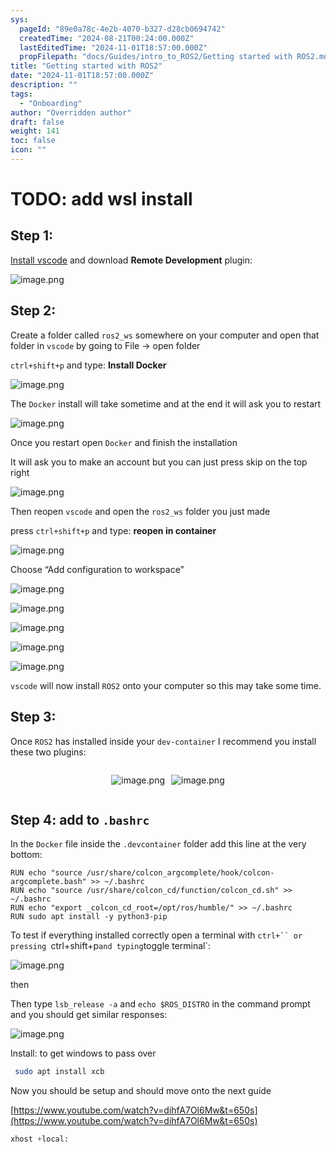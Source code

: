 ```yaml
---
sys:
  pageId: "89e0a78c-4e2b-4070-b327-d28cb0694742"
  createdTime: "2024-08-21T00:24:00.000Z"
  lastEditedTime: "2024-11-01T18:57:00.000Z"
  propFilepath: "docs/Guides/intro_to_ROS2/Getting started with ROS2.md"
title: "Getting started with ROS2"
date: "2024-11-01T18:57:00.000Z"
description: ""
tags:
  - "Onboarding"
author: "Overridden author"
draft: false
weight: 141
toc: false
icon: ""
---
```


# TODO: add wsl install

## Step 1:

[Install vscode](https://code.visualstudio.com/download) and download **Remote Development** plugin:

![image.png](https://prod-files-secure.s3.us-west-2.amazonaws.com/d518164a-d88e-44d1-a4ee-3adb3bd8bce0/efb52993-1881-4a40-b95e-6f020334f022/image.png?X-Amz-Algorithm=AWS4-HMAC-SHA256&X-Amz-Content-Sha256=UNSIGNED-PAYLOAD&X-Amz-Credential=ASIAZI2LB466VAP3SYRO%2F20250324%2Fus-west-2%2Fs3%2Faws4_request&X-Amz-Date=20250324T081211Z&X-Amz-Expires=3600&X-Amz-Security-Token=IQoJb3JpZ2luX2VjEJD%2F%2F%2F%2F%2F%2F%2F%2F%2F%2FwEaCXVzLXdlc3QtMiJGMEQCIDbzSCq3VodTJCkXTHSKCNb3T4zDLWep%2FsMy4zR7aWFjAiAc86uodJvQSE0WGvsNXFEDk4MY9h9GVBVKKh9R%2FCJyLyqIBAjp%2F%2F%2F%2F%2F%2F%2F%2F%2F%2F8BEAAaDDYzNzQyMzE4MzgwNSIMelR%2BeuYORRZuPZ3WKtwDSG6xo7%2Bkw4MO5rcoaVzQIr2jjOYv0DhbEjBiVOQyyrwXUC8mnc58DCvTpLDISSlKOwWfqpuiUF3%2Ft4KRLP8BUjh4A9uCCkIRQ3QNESp4LbYS9T2xIU8vLivxHqzRw%2Fok4AEn11ANWP2HQm5N%2F%2B%2FZxiwz5jXnTdu65hDTd1v5L2orjBaPx5eSNn%2Fq8bPNayPEuhjTATXHmI664tuYayVZLNpVb5eu4HPyh6ujpzSVgLAUr%2BQVpVXToM388yrj6KYLL2qg5WPLACkhM1GR2j%2B7HqKCmTOdlazvHkA5Hh5uQ%2FuAjdHSJw9TrzLJrGNsdBSqw%2BM7J3r47bFeDvdfj3YPabnzFQRWC07z%2Fo0lMJph9eO8jvGj%2BXccBwd%2BZh%2BXEYtsrNNHevsDXnNejYPMX4YIlrJj1gcznF%2BYKerJyZoz7r3FI0OSaclMQ9xKKnMlb9CU80eeQk6z6G0ew7btB21jEyub9Can4sQr5b%2Bd89de6ZIvWshZSbQOhu04MrhuXI%2BI4OFYovfnrB3sJrifbl8I00GyRwvQxuKkh4OgcBgs0PS38m%2F%2FG1GvYgZvxkeeuXu4%2BIDEn7tCgGkgd3qjwUVr0pDXSzpwExrcIgRm7U%2FiEUe4cYu97X1al9XlHE0w956EvwY6pgFGiRoyGqeHbRCNVqv8wQZyGT3VA5yAqcY0bu%2BdT8yxYnqUkik6jJM1uU2d%2F4FGJFXJrJdOeXfhLLkJeQGPcsltW5gH6OlZcD3YKXQ77LRlgmZuaAWka5SxhGyVHrj5SIfHLAfUEmh3vB08SNr2G1quHgDk2JsuUsF4ZGclmZPMNG8VQp0nk6svaeW4WXCDspvYwwNJlAtWZL2aplVB3o0RWHIgolKJ&X-Amz-Signature=f6bed65dd44ed0574bb2aebacd79c1cbd5978fc2c0d9075b872ffbded9e4b7cc&X-Amz-SignedHeaders=host&x-id=GetObject)

## Step 2:

Create a folder called `ros2_ws` somewhere on your computer and open that folder in `vscode` by going to File → open folder 

`ctrl+shift+p` and type: **Install Docker**

![image.png](https://prod-files-secure.s3.us-west-2.amazonaws.com/d518164a-d88e-44d1-a4ee-3adb3bd8bce0/2269dc0e-1cd5-47ff-bceb-c04ad9b2eab0/image.png?X-Amz-Algorithm=AWS4-HMAC-SHA256&X-Amz-Content-Sha256=UNSIGNED-PAYLOAD&X-Amz-Credential=ASIAZI2LB466VAP3SYRO%2F20250324%2Fus-west-2%2Fs3%2Faws4_request&X-Amz-Date=20250324T081211Z&X-Amz-Expires=3600&X-Amz-Security-Token=IQoJb3JpZ2luX2VjEJD%2F%2F%2F%2F%2F%2F%2F%2F%2F%2FwEaCXVzLXdlc3QtMiJGMEQCIDbzSCq3VodTJCkXTHSKCNb3T4zDLWep%2FsMy4zR7aWFjAiAc86uodJvQSE0WGvsNXFEDk4MY9h9GVBVKKh9R%2FCJyLyqIBAjp%2F%2F%2F%2F%2F%2F%2F%2F%2F%2F8BEAAaDDYzNzQyMzE4MzgwNSIMelR%2BeuYORRZuPZ3WKtwDSG6xo7%2Bkw4MO5rcoaVzQIr2jjOYv0DhbEjBiVOQyyrwXUC8mnc58DCvTpLDISSlKOwWfqpuiUF3%2Ft4KRLP8BUjh4A9uCCkIRQ3QNESp4LbYS9T2xIU8vLivxHqzRw%2Fok4AEn11ANWP2HQm5N%2F%2B%2FZxiwz5jXnTdu65hDTd1v5L2orjBaPx5eSNn%2Fq8bPNayPEuhjTATXHmI664tuYayVZLNpVb5eu4HPyh6ujpzSVgLAUr%2BQVpVXToM388yrj6KYLL2qg5WPLACkhM1GR2j%2B7HqKCmTOdlazvHkA5Hh5uQ%2FuAjdHSJw9TrzLJrGNsdBSqw%2BM7J3r47bFeDvdfj3YPabnzFQRWC07z%2Fo0lMJph9eO8jvGj%2BXccBwd%2BZh%2BXEYtsrNNHevsDXnNejYPMX4YIlrJj1gcznF%2BYKerJyZoz7r3FI0OSaclMQ9xKKnMlb9CU80eeQk6z6G0ew7btB21jEyub9Can4sQr5b%2Bd89de6ZIvWshZSbQOhu04MrhuXI%2BI4OFYovfnrB3sJrifbl8I00GyRwvQxuKkh4OgcBgs0PS38m%2F%2FG1GvYgZvxkeeuXu4%2BIDEn7tCgGkgd3qjwUVr0pDXSzpwExrcIgRm7U%2FiEUe4cYu97X1al9XlHE0w956EvwY6pgFGiRoyGqeHbRCNVqv8wQZyGT3VA5yAqcY0bu%2BdT8yxYnqUkik6jJM1uU2d%2F4FGJFXJrJdOeXfhLLkJeQGPcsltW5gH6OlZcD3YKXQ77LRlgmZuaAWka5SxhGyVHrj5SIfHLAfUEmh3vB08SNr2G1quHgDk2JsuUsF4ZGclmZPMNG8VQp0nk6svaeW4WXCDspvYwwNJlAtWZL2aplVB3o0RWHIgolKJ&X-Amz-Signature=3867589b75702e1ad48249afe78e10aeb3af658e50f280a8141bdc08cfde1e74&X-Amz-SignedHeaders=host&x-id=GetObject)

The `Docker` install will take sometime and at the end it will ask you to restart

![image.png](https://prod-files-secure.s3.us-west-2.amazonaws.com/d518164a-d88e-44d1-a4ee-3adb3bd8bce0/ed233f78-be33-4b1f-b89c-9c346c0e961e/image.png?X-Amz-Algorithm=AWS4-HMAC-SHA256&X-Amz-Content-Sha256=UNSIGNED-PAYLOAD&X-Amz-Credential=ASIAZI2LB466VAP3SYRO%2F20250324%2Fus-west-2%2Fs3%2Faws4_request&X-Amz-Date=20250324T081211Z&X-Amz-Expires=3600&X-Amz-Security-Token=IQoJb3JpZ2luX2VjEJD%2F%2F%2F%2F%2F%2F%2F%2F%2F%2FwEaCXVzLXdlc3QtMiJGMEQCIDbzSCq3VodTJCkXTHSKCNb3T4zDLWep%2FsMy4zR7aWFjAiAc86uodJvQSE0WGvsNXFEDk4MY9h9GVBVKKh9R%2FCJyLyqIBAjp%2F%2F%2F%2F%2F%2F%2F%2F%2F%2F8BEAAaDDYzNzQyMzE4MzgwNSIMelR%2BeuYORRZuPZ3WKtwDSG6xo7%2Bkw4MO5rcoaVzQIr2jjOYv0DhbEjBiVOQyyrwXUC8mnc58DCvTpLDISSlKOwWfqpuiUF3%2Ft4KRLP8BUjh4A9uCCkIRQ3QNESp4LbYS9T2xIU8vLivxHqzRw%2Fok4AEn11ANWP2HQm5N%2F%2B%2FZxiwz5jXnTdu65hDTd1v5L2orjBaPx5eSNn%2Fq8bPNayPEuhjTATXHmI664tuYayVZLNpVb5eu4HPyh6ujpzSVgLAUr%2BQVpVXToM388yrj6KYLL2qg5WPLACkhM1GR2j%2B7HqKCmTOdlazvHkA5Hh5uQ%2FuAjdHSJw9TrzLJrGNsdBSqw%2BM7J3r47bFeDvdfj3YPabnzFQRWC07z%2Fo0lMJph9eO8jvGj%2BXccBwd%2BZh%2BXEYtsrNNHevsDXnNejYPMX4YIlrJj1gcznF%2BYKerJyZoz7r3FI0OSaclMQ9xKKnMlb9CU80eeQk6z6G0ew7btB21jEyub9Can4sQr5b%2Bd89de6ZIvWshZSbQOhu04MrhuXI%2BI4OFYovfnrB3sJrifbl8I00GyRwvQxuKkh4OgcBgs0PS38m%2F%2FG1GvYgZvxkeeuXu4%2BIDEn7tCgGkgd3qjwUVr0pDXSzpwExrcIgRm7U%2FiEUe4cYu97X1al9XlHE0w956EvwY6pgFGiRoyGqeHbRCNVqv8wQZyGT3VA5yAqcY0bu%2BdT8yxYnqUkik6jJM1uU2d%2F4FGJFXJrJdOeXfhLLkJeQGPcsltW5gH6OlZcD3YKXQ77LRlgmZuaAWka5SxhGyVHrj5SIfHLAfUEmh3vB08SNr2G1quHgDk2JsuUsF4ZGclmZPMNG8VQp0nk6svaeW4WXCDspvYwwNJlAtWZL2aplVB3o0RWHIgolKJ&X-Amz-Signature=8d3e5a2f21cfcc07e81181bdee6a5e000a40f2948479301019b3c61cebe3a801&X-Amz-SignedHeaders=host&x-id=GetObject)

Once you restart open `Docker` and finish the installation

It will ask you to make an account but you can just press skip on the top right

![image.png](https://prod-files-secure.s3.us-west-2.amazonaws.com/d518164a-d88e-44d1-a4ee-3adb3bd8bce0/21010ad9-1659-4fd9-9f59-9932a09b2a3d/image.png?X-Amz-Algorithm=AWS4-HMAC-SHA256&X-Amz-Content-Sha256=UNSIGNED-PAYLOAD&X-Amz-Credential=ASIAZI2LB466VAP3SYRO%2F20250324%2Fus-west-2%2Fs3%2Faws4_request&X-Amz-Date=20250324T081211Z&X-Amz-Expires=3600&X-Amz-Security-Token=IQoJb3JpZ2luX2VjEJD%2F%2F%2F%2F%2F%2F%2F%2F%2F%2FwEaCXVzLXdlc3QtMiJGMEQCIDbzSCq3VodTJCkXTHSKCNb3T4zDLWep%2FsMy4zR7aWFjAiAc86uodJvQSE0WGvsNXFEDk4MY9h9GVBVKKh9R%2FCJyLyqIBAjp%2F%2F%2F%2F%2F%2F%2F%2F%2F%2F8BEAAaDDYzNzQyMzE4MzgwNSIMelR%2BeuYORRZuPZ3WKtwDSG6xo7%2Bkw4MO5rcoaVzQIr2jjOYv0DhbEjBiVOQyyrwXUC8mnc58DCvTpLDISSlKOwWfqpuiUF3%2Ft4KRLP8BUjh4A9uCCkIRQ3QNESp4LbYS9T2xIU8vLivxHqzRw%2Fok4AEn11ANWP2HQm5N%2F%2B%2FZxiwz5jXnTdu65hDTd1v5L2orjBaPx5eSNn%2Fq8bPNayPEuhjTATXHmI664tuYayVZLNpVb5eu4HPyh6ujpzSVgLAUr%2BQVpVXToM388yrj6KYLL2qg5WPLACkhM1GR2j%2B7HqKCmTOdlazvHkA5Hh5uQ%2FuAjdHSJw9TrzLJrGNsdBSqw%2BM7J3r47bFeDvdfj3YPabnzFQRWC07z%2Fo0lMJph9eO8jvGj%2BXccBwd%2BZh%2BXEYtsrNNHevsDXnNejYPMX4YIlrJj1gcznF%2BYKerJyZoz7r3FI0OSaclMQ9xKKnMlb9CU80eeQk6z6G0ew7btB21jEyub9Can4sQr5b%2Bd89de6ZIvWshZSbQOhu04MrhuXI%2BI4OFYovfnrB3sJrifbl8I00GyRwvQxuKkh4OgcBgs0PS38m%2F%2FG1GvYgZvxkeeuXu4%2BIDEn7tCgGkgd3qjwUVr0pDXSzpwExrcIgRm7U%2FiEUe4cYu97X1al9XlHE0w956EvwY6pgFGiRoyGqeHbRCNVqv8wQZyGT3VA5yAqcY0bu%2BdT8yxYnqUkik6jJM1uU2d%2F4FGJFXJrJdOeXfhLLkJeQGPcsltW5gH6OlZcD3YKXQ77LRlgmZuaAWka5SxhGyVHrj5SIfHLAfUEmh3vB08SNr2G1quHgDk2JsuUsF4ZGclmZPMNG8VQp0nk6svaeW4WXCDspvYwwNJlAtWZL2aplVB3o0RWHIgolKJ&X-Amz-Signature=923cf90f9332b5ef065d46bb14f24df28d865dc9fd833462aed217b237a2695c&X-Amz-SignedHeaders=host&x-id=GetObject)

Then reopen `vscode` and open the `ros2_ws` folder you just made

press `ctrl+shift+p` and type: **reopen in container**

![image.png](https://prod-files-secure.s3.us-west-2.amazonaws.com/d518164a-d88e-44d1-a4ee-3adb3bd8bce0/4e93b8c2-41ad-488c-8095-c74205196118/image.png?X-Amz-Algorithm=AWS4-HMAC-SHA256&X-Amz-Content-Sha256=UNSIGNED-PAYLOAD&X-Amz-Credential=ASIAZI2LB466VAP3SYRO%2F20250324%2Fus-west-2%2Fs3%2Faws4_request&X-Amz-Date=20250324T081211Z&X-Amz-Expires=3600&X-Amz-Security-Token=IQoJb3JpZ2luX2VjEJD%2F%2F%2F%2F%2F%2F%2F%2F%2F%2FwEaCXVzLXdlc3QtMiJGMEQCIDbzSCq3VodTJCkXTHSKCNb3T4zDLWep%2FsMy4zR7aWFjAiAc86uodJvQSE0WGvsNXFEDk4MY9h9GVBVKKh9R%2FCJyLyqIBAjp%2F%2F%2F%2F%2F%2F%2F%2F%2F%2F8BEAAaDDYzNzQyMzE4MzgwNSIMelR%2BeuYORRZuPZ3WKtwDSG6xo7%2Bkw4MO5rcoaVzQIr2jjOYv0DhbEjBiVOQyyrwXUC8mnc58DCvTpLDISSlKOwWfqpuiUF3%2Ft4KRLP8BUjh4A9uCCkIRQ3QNESp4LbYS9T2xIU8vLivxHqzRw%2Fok4AEn11ANWP2HQm5N%2F%2B%2FZxiwz5jXnTdu65hDTd1v5L2orjBaPx5eSNn%2Fq8bPNayPEuhjTATXHmI664tuYayVZLNpVb5eu4HPyh6ujpzSVgLAUr%2BQVpVXToM388yrj6KYLL2qg5WPLACkhM1GR2j%2B7HqKCmTOdlazvHkA5Hh5uQ%2FuAjdHSJw9TrzLJrGNsdBSqw%2BM7J3r47bFeDvdfj3YPabnzFQRWC07z%2Fo0lMJph9eO8jvGj%2BXccBwd%2BZh%2BXEYtsrNNHevsDXnNejYPMX4YIlrJj1gcznF%2BYKerJyZoz7r3FI0OSaclMQ9xKKnMlb9CU80eeQk6z6G0ew7btB21jEyub9Can4sQr5b%2Bd89de6ZIvWshZSbQOhu04MrhuXI%2BI4OFYovfnrB3sJrifbl8I00GyRwvQxuKkh4OgcBgs0PS38m%2F%2FG1GvYgZvxkeeuXu4%2BIDEn7tCgGkgd3qjwUVr0pDXSzpwExrcIgRm7U%2FiEUe4cYu97X1al9XlHE0w956EvwY6pgFGiRoyGqeHbRCNVqv8wQZyGT3VA5yAqcY0bu%2BdT8yxYnqUkik6jJM1uU2d%2F4FGJFXJrJdOeXfhLLkJeQGPcsltW5gH6OlZcD3YKXQ77LRlgmZuaAWka5SxhGyVHrj5SIfHLAfUEmh3vB08SNr2G1quHgDk2JsuUsF4ZGclmZPMNG8VQp0nk6svaeW4WXCDspvYwwNJlAtWZL2aplVB3o0RWHIgolKJ&X-Amz-Signature=a58b4eb8aac92335d850ed8752ee13b60054cb05a1e6b35477bfba8286bcf0a4&X-Amz-SignedHeaders=host&x-id=GetObject)

Choose “Add configuration to workspace”

![image.png](https://prod-files-secure.s3.us-west-2.amazonaws.com/d518164a-d88e-44d1-a4ee-3adb3bd8bce0/9560b282-5060-4989-ba37-97e7b2c22476/image.png?X-Amz-Algorithm=AWS4-HMAC-SHA256&X-Amz-Content-Sha256=UNSIGNED-PAYLOAD&X-Amz-Credential=ASIAZI2LB466VAP3SYRO%2F20250324%2Fus-west-2%2Fs3%2Faws4_request&X-Amz-Date=20250324T081211Z&X-Amz-Expires=3600&X-Amz-Security-Token=IQoJb3JpZ2luX2VjEJD%2F%2F%2F%2F%2F%2F%2F%2F%2F%2FwEaCXVzLXdlc3QtMiJGMEQCIDbzSCq3VodTJCkXTHSKCNb3T4zDLWep%2FsMy4zR7aWFjAiAc86uodJvQSE0WGvsNXFEDk4MY9h9GVBVKKh9R%2FCJyLyqIBAjp%2F%2F%2F%2F%2F%2F%2F%2F%2F%2F8BEAAaDDYzNzQyMzE4MzgwNSIMelR%2BeuYORRZuPZ3WKtwDSG6xo7%2Bkw4MO5rcoaVzQIr2jjOYv0DhbEjBiVOQyyrwXUC8mnc58DCvTpLDISSlKOwWfqpuiUF3%2Ft4KRLP8BUjh4A9uCCkIRQ3QNESp4LbYS9T2xIU8vLivxHqzRw%2Fok4AEn11ANWP2HQm5N%2F%2B%2FZxiwz5jXnTdu65hDTd1v5L2orjBaPx5eSNn%2Fq8bPNayPEuhjTATXHmI664tuYayVZLNpVb5eu4HPyh6ujpzSVgLAUr%2BQVpVXToM388yrj6KYLL2qg5WPLACkhM1GR2j%2B7HqKCmTOdlazvHkA5Hh5uQ%2FuAjdHSJw9TrzLJrGNsdBSqw%2BM7J3r47bFeDvdfj3YPabnzFQRWC07z%2Fo0lMJph9eO8jvGj%2BXccBwd%2BZh%2BXEYtsrNNHevsDXnNejYPMX4YIlrJj1gcznF%2BYKerJyZoz7r3FI0OSaclMQ9xKKnMlb9CU80eeQk6z6G0ew7btB21jEyub9Can4sQr5b%2Bd89de6ZIvWshZSbQOhu04MrhuXI%2BI4OFYovfnrB3sJrifbl8I00GyRwvQxuKkh4OgcBgs0PS38m%2F%2FG1GvYgZvxkeeuXu4%2BIDEn7tCgGkgd3qjwUVr0pDXSzpwExrcIgRm7U%2FiEUe4cYu97X1al9XlHE0w956EvwY6pgFGiRoyGqeHbRCNVqv8wQZyGT3VA5yAqcY0bu%2BdT8yxYnqUkik6jJM1uU2d%2F4FGJFXJrJdOeXfhLLkJeQGPcsltW5gH6OlZcD3YKXQ77LRlgmZuaAWka5SxhGyVHrj5SIfHLAfUEmh3vB08SNr2G1quHgDk2JsuUsF4ZGclmZPMNG8VQp0nk6svaeW4WXCDspvYwwNJlAtWZL2aplVB3o0RWHIgolKJ&X-Amz-Signature=73f5270e09a403b1d520032db975e8b3d6af7bd26d48c1d83ac6ce9653e533cb&X-Amz-SignedHeaders=host&x-id=GetObject)

![image.png](https://prod-files-secure.s3.us-west-2.amazonaws.com/d518164a-d88e-44d1-a4ee-3adb3bd8bce0/2ee63f81-886b-48e8-a553-dc6e5eac99e4/image.png?X-Amz-Algorithm=AWS4-HMAC-SHA256&X-Amz-Content-Sha256=UNSIGNED-PAYLOAD&X-Amz-Credential=ASIAZI2LB466VAP3SYRO%2F20250324%2Fus-west-2%2Fs3%2Faws4_request&X-Amz-Date=20250324T081211Z&X-Amz-Expires=3600&X-Amz-Security-Token=IQoJb3JpZ2luX2VjEJD%2F%2F%2F%2F%2F%2F%2F%2F%2F%2FwEaCXVzLXdlc3QtMiJGMEQCIDbzSCq3VodTJCkXTHSKCNb3T4zDLWep%2FsMy4zR7aWFjAiAc86uodJvQSE0WGvsNXFEDk4MY9h9GVBVKKh9R%2FCJyLyqIBAjp%2F%2F%2F%2F%2F%2F%2F%2F%2F%2F8BEAAaDDYzNzQyMzE4MzgwNSIMelR%2BeuYORRZuPZ3WKtwDSG6xo7%2Bkw4MO5rcoaVzQIr2jjOYv0DhbEjBiVOQyyrwXUC8mnc58DCvTpLDISSlKOwWfqpuiUF3%2Ft4KRLP8BUjh4A9uCCkIRQ3QNESp4LbYS9T2xIU8vLivxHqzRw%2Fok4AEn11ANWP2HQm5N%2F%2B%2FZxiwz5jXnTdu65hDTd1v5L2orjBaPx5eSNn%2Fq8bPNayPEuhjTATXHmI664tuYayVZLNpVb5eu4HPyh6ujpzSVgLAUr%2BQVpVXToM388yrj6KYLL2qg5WPLACkhM1GR2j%2B7HqKCmTOdlazvHkA5Hh5uQ%2FuAjdHSJw9TrzLJrGNsdBSqw%2BM7J3r47bFeDvdfj3YPabnzFQRWC07z%2Fo0lMJph9eO8jvGj%2BXccBwd%2BZh%2BXEYtsrNNHevsDXnNejYPMX4YIlrJj1gcznF%2BYKerJyZoz7r3FI0OSaclMQ9xKKnMlb9CU80eeQk6z6G0ew7btB21jEyub9Can4sQr5b%2Bd89de6ZIvWshZSbQOhu04MrhuXI%2BI4OFYovfnrB3sJrifbl8I00GyRwvQxuKkh4OgcBgs0PS38m%2F%2FG1GvYgZvxkeeuXu4%2BIDEn7tCgGkgd3qjwUVr0pDXSzpwExrcIgRm7U%2FiEUe4cYu97X1al9XlHE0w956EvwY6pgFGiRoyGqeHbRCNVqv8wQZyGT3VA5yAqcY0bu%2BdT8yxYnqUkik6jJM1uU2d%2F4FGJFXJrJdOeXfhLLkJeQGPcsltW5gH6OlZcD3YKXQ77LRlgmZuaAWka5SxhGyVHrj5SIfHLAfUEmh3vB08SNr2G1quHgDk2JsuUsF4ZGclmZPMNG8VQp0nk6svaeW4WXCDspvYwwNJlAtWZL2aplVB3o0RWHIgolKJ&X-Amz-Signature=00a5d63829042a48ffc7ccfdd2e31ff1ba32877075cf210a4ea1fb1df716277d&X-Amz-SignedHeaders=host&x-id=GetObject)

![image.png](https://prod-files-secure.s3.us-west-2.amazonaws.com/d518164a-d88e-44d1-a4ee-3adb3bd8bce0/ae1580b2-b048-407e-aed9-b584224a7a04/image.png?X-Amz-Algorithm=AWS4-HMAC-SHA256&X-Amz-Content-Sha256=UNSIGNED-PAYLOAD&X-Amz-Credential=ASIAZI2LB466VAP3SYRO%2F20250324%2Fus-west-2%2Fs3%2Faws4_request&X-Amz-Date=20250324T081211Z&X-Amz-Expires=3600&X-Amz-Security-Token=IQoJb3JpZ2luX2VjEJD%2F%2F%2F%2F%2F%2F%2F%2F%2F%2FwEaCXVzLXdlc3QtMiJGMEQCIDbzSCq3VodTJCkXTHSKCNb3T4zDLWep%2FsMy4zR7aWFjAiAc86uodJvQSE0WGvsNXFEDk4MY9h9GVBVKKh9R%2FCJyLyqIBAjp%2F%2F%2F%2F%2F%2F%2F%2F%2F%2F8BEAAaDDYzNzQyMzE4MzgwNSIMelR%2BeuYORRZuPZ3WKtwDSG6xo7%2Bkw4MO5rcoaVzQIr2jjOYv0DhbEjBiVOQyyrwXUC8mnc58DCvTpLDISSlKOwWfqpuiUF3%2Ft4KRLP8BUjh4A9uCCkIRQ3QNESp4LbYS9T2xIU8vLivxHqzRw%2Fok4AEn11ANWP2HQm5N%2F%2B%2FZxiwz5jXnTdu65hDTd1v5L2orjBaPx5eSNn%2Fq8bPNayPEuhjTATXHmI664tuYayVZLNpVb5eu4HPyh6ujpzSVgLAUr%2BQVpVXToM388yrj6KYLL2qg5WPLACkhM1GR2j%2B7HqKCmTOdlazvHkA5Hh5uQ%2FuAjdHSJw9TrzLJrGNsdBSqw%2BM7J3r47bFeDvdfj3YPabnzFQRWC07z%2Fo0lMJph9eO8jvGj%2BXccBwd%2BZh%2BXEYtsrNNHevsDXnNejYPMX4YIlrJj1gcznF%2BYKerJyZoz7r3FI0OSaclMQ9xKKnMlb9CU80eeQk6z6G0ew7btB21jEyub9Can4sQr5b%2Bd89de6ZIvWshZSbQOhu04MrhuXI%2BI4OFYovfnrB3sJrifbl8I00GyRwvQxuKkh4OgcBgs0PS38m%2F%2FG1GvYgZvxkeeuXu4%2BIDEn7tCgGkgd3qjwUVr0pDXSzpwExrcIgRm7U%2FiEUe4cYu97X1al9XlHE0w956EvwY6pgFGiRoyGqeHbRCNVqv8wQZyGT3VA5yAqcY0bu%2BdT8yxYnqUkik6jJM1uU2d%2F4FGJFXJrJdOeXfhLLkJeQGPcsltW5gH6OlZcD3YKXQ77LRlgmZuaAWka5SxhGyVHrj5SIfHLAfUEmh3vB08SNr2G1quHgDk2JsuUsF4ZGclmZPMNG8VQp0nk6svaeW4WXCDspvYwwNJlAtWZL2aplVB3o0RWHIgolKJ&X-Amz-Signature=e12f5b1451aac1fb8be4903b47eea6bb338025acbaf23344d9ed0e28c759c284&X-Amz-SignedHeaders=host&x-id=GetObject)

![image.png](https://prod-files-secure.s3.us-west-2.amazonaws.com/d518164a-d88e-44d1-a4ee-3adb3bd8bce0/53255b28-f75e-430f-b9e3-c0ac8577e42b/image.png?X-Amz-Algorithm=AWS4-HMAC-SHA256&X-Amz-Content-Sha256=UNSIGNED-PAYLOAD&X-Amz-Credential=ASIAZI2LB466VAP3SYRO%2F20250324%2Fus-west-2%2Fs3%2Faws4_request&X-Amz-Date=20250324T081211Z&X-Amz-Expires=3600&X-Amz-Security-Token=IQoJb3JpZ2luX2VjEJD%2F%2F%2F%2F%2F%2F%2F%2F%2F%2FwEaCXVzLXdlc3QtMiJGMEQCIDbzSCq3VodTJCkXTHSKCNb3T4zDLWep%2FsMy4zR7aWFjAiAc86uodJvQSE0WGvsNXFEDk4MY9h9GVBVKKh9R%2FCJyLyqIBAjp%2F%2F%2F%2F%2F%2F%2F%2F%2F%2F8BEAAaDDYzNzQyMzE4MzgwNSIMelR%2BeuYORRZuPZ3WKtwDSG6xo7%2Bkw4MO5rcoaVzQIr2jjOYv0DhbEjBiVOQyyrwXUC8mnc58DCvTpLDISSlKOwWfqpuiUF3%2Ft4KRLP8BUjh4A9uCCkIRQ3QNESp4LbYS9T2xIU8vLivxHqzRw%2Fok4AEn11ANWP2HQm5N%2F%2B%2FZxiwz5jXnTdu65hDTd1v5L2orjBaPx5eSNn%2Fq8bPNayPEuhjTATXHmI664tuYayVZLNpVb5eu4HPyh6ujpzSVgLAUr%2BQVpVXToM388yrj6KYLL2qg5WPLACkhM1GR2j%2B7HqKCmTOdlazvHkA5Hh5uQ%2FuAjdHSJw9TrzLJrGNsdBSqw%2BM7J3r47bFeDvdfj3YPabnzFQRWC07z%2Fo0lMJph9eO8jvGj%2BXccBwd%2BZh%2BXEYtsrNNHevsDXnNejYPMX4YIlrJj1gcznF%2BYKerJyZoz7r3FI0OSaclMQ9xKKnMlb9CU80eeQk6z6G0ew7btB21jEyub9Can4sQr5b%2Bd89de6ZIvWshZSbQOhu04MrhuXI%2BI4OFYovfnrB3sJrifbl8I00GyRwvQxuKkh4OgcBgs0PS38m%2F%2FG1GvYgZvxkeeuXu4%2BIDEn7tCgGkgd3qjwUVr0pDXSzpwExrcIgRm7U%2FiEUe4cYu97X1al9XlHE0w956EvwY6pgFGiRoyGqeHbRCNVqv8wQZyGT3VA5yAqcY0bu%2BdT8yxYnqUkik6jJM1uU2d%2F4FGJFXJrJdOeXfhLLkJeQGPcsltW5gH6OlZcD3YKXQ77LRlgmZuaAWka5SxhGyVHrj5SIfHLAfUEmh3vB08SNr2G1quHgDk2JsuUsF4ZGclmZPMNG8VQp0nk6svaeW4WXCDspvYwwNJlAtWZL2aplVB3o0RWHIgolKJ&X-Amz-Signature=55631ce7b8af1bec2ce1f84821d0614c64b14c90281c8dacec902ebe432fda02&X-Amz-SignedHeaders=host&x-id=GetObject)

![image.png](https://prod-files-secure.s3.us-west-2.amazonaws.com/d518164a-d88e-44d1-a4ee-3adb3bd8bce0/7c562767-5af9-4ffb-97d1-327bcdf4ee00/image.png?X-Amz-Algorithm=AWS4-HMAC-SHA256&X-Amz-Content-Sha256=UNSIGNED-PAYLOAD&X-Amz-Credential=ASIAZI2LB466VAP3SYRO%2F20250324%2Fus-west-2%2Fs3%2Faws4_request&X-Amz-Date=20250324T081211Z&X-Amz-Expires=3600&X-Amz-Security-Token=IQoJb3JpZ2luX2VjEJD%2F%2F%2F%2F%2F%2F%2F%2F%2F%2FwEaCXVzLXdlc3QtMiJGMEQCIDbzSCq3VodTJCkXTHSKCNb3T4zDLWep%2FsMy4zR7aWFjAiAc86uodJvQSE0WGvsNXFEDk4MY9h9GVBVKKh9R%2FCJyLyqIBAjp%2F%2F%2F%2F%2F%2F%2F%2F%2F%2F8BEAAaDDYzNzQyMzE4MzgwNSIMelR%2BeuYORRZuPZ3WKtwDSG6xo7%2Bkw4MO5rcoaVzQIr2jjOYv0DhbEjBiVOQyyrwXUC8mnc58DCvTpLDISSlKOwWfqpuiUF3%2Ft4KRLP8BUjh4A9uCCkIRQ3QNESp4LbYS9T2xIU8vLivxHqzRw%2Fok4AEn11ANWP2HQm5N%2F%2B%2FZxiwz5jXnTdu65hDTd1v5L2orjBaPx5eSNn%2Fq8bPNayPEuhjTATXHmI664tuYayVZLNpVb5eu4HPyh6ujpzSVgLAUr%2BQVpVXToM388yrj6KYLL2qg5WPLACkhM1GR2j%2B7HqKCmTOdlazvHkA5Hh5uQ%2FuAjdHSJw9TrzLJrGNsdBSqw%2BM7J3r47bFeDvdfj3YPabnzFQRWC07z%2Fo0lMJph9eO8jvGj%2BXccBwd%2BZh%2BXEYtsrNNHevsDXnNejYPMX4YIlrJj1gcznF%2BYKerJyZoz7r3FI0OSaclMQ9xKKnMlb9CU80eeQk6z6G0ew7btB21jEyub9Can4sQr5b%2Bd89de6ZIvWshZSbQOhu04MrhuXI%2BI4OFYovfnrB3sJrifbl8I00GyRwvQxuKkh4OgcBgs0PS38m%2F%2FG1GvYgZvxkeeuXu4%2BIDEn7tCgGkgd3qjwUVr0pDXSzpwExrcIgRm7U%2FiEUe4cYu97X1al9XlHE0w956EvwY6pgFGiRoyGqeHbRCNVqv8wQZyGT3VA5yAqcY0bu%2BdT8yxYnqUkik6jJM1uU2d%2F4FGJFXJrJdOeXfhLLkJeQGPcsltW5gH6OlZcD3YKXQ77LRlgmZuaAWka5SxhGyVHrj5SIfHLAfUEmh3vB08SNr2G1quHgDk2JsuUsF4ZGclmZPMNG8VQp0nk6svaeW4WXCDspvYwwNJlAtWZL2aplVB3o0RWHIgolKJ&X-Amz-Signature=c1be1a46cd2ca128c8ddfbf713bf9ffb91a1274805917d8561948864cab0f4e2&X-Amz-SignedHeaders=host&x-id=GetObject)

`vscode` will now install `ROS2` onto your computer so this may take some time.

## Step 3:

Once `ROS2` has installed inside your `dev-container` I recommend you install these two plugins:

<div style="display: flex;flex-direction: row; column-gap:10px; max-width: 630px;justify-content: center;">
<div>

![image.png](https://prod-files-secure.s3.us-west-2.amazonaws.com/d518164a-d88e-44d1-a4ee-3adb3bd8bce0/3fc3d550-5a54-4ba1-ba6b-faa01cdb7369/image.png?X-Amz-Algorithm=AWS4-HMAC-SHA256&X-Amz-Content-Sha256=UNSIGNED-PAYLOAD&X-Amz-Credential=ASIAZI2LB466ZSWQFZNJ%2F20250324%2Fus-west-2%2Fs3%2Faws4_request&X-Amz-Date=20250324T081214Z&X-Amz-Expires=3600&X-Amz-Security-Token=IQoJb3JpZ2luX2VjEJD%2F%2F%2F%2F%2F%2F%2F%2F%2F%2FwEaCXVzLXdlc3QtMiJHMEUCIQCnXMmb7Ntu%2FFKIOV0AmHXssPdzb63jN6ZIZ5ZSqQSdMwIgN7a5khdx2PSSvXUmDigKhBt5x93SQrz0nQiYXiIaZEQqiAQI6f%2F%2F%2F%2F%2F%2F%2F%2F%2F%2FARAAGgw2Mzc0MjMxODM4MDUiDJKdwaxwmlp6kVK31CrcA506TsVM7ZGZrWEQYFrjWaTkThorsXxBh0J7OsLmrhHyy1ovwuVxhkXarfluOJf5LS%2BvgJl%2FLKQT3fOhRaFqleUd0rzI%2B3qrWfMVZjRFqySutQSWtum6ou5v9TLkq48Bay7NOH%2FbF5ghlJYhOnC%2BdKKkOLrlQfic8%2F0Z0HPrMQSxmlMndgE66DVOSJeiDaT7vA%2BENrWzj9EoefcyCDzoIC7%2BN7%2FBLgPlRhxaa4X2iJ%2FPuqTSL2QKyOMN29bsmNWczssDDhlq%2Fn3g0D5Wpkc7ynexHKE81w3rCj5r5qQYDXtzPsDHLy9lGC%2FU3liqWW6b%2FWuDAUQSCHgVEjb6oZK5bNKAYKtjhqD0F%2BsV8kWQpNR083DkM4T4CjpRm95%2FrnhF20k8aCO2vQIsiPUC5lO4rrTjFrnuPulnTePjpVkAC5npsQ%2B21TihyR7RSyYZX7XgqFXhtDHFoz9VDd2Oge3%2FJMdS3JFqvaFIAx%2BE9alyZhXvgC0oylzrenIPaZXws%2B7JyGiHqIBdu5oOXCjQRlCH7UteI100tUqnUKKhHqZ5F6HmiErQWsV7VkvbIT1uZVu1QXm7bEeBVGQyPL7p2fnA2L4kyCS5NtpYh5L%2BtpWkM2luq4%2FQGCH%2FfTnZOewcMMWehL8GOqUByvCpayyFBayMxkVRmnGACh06UvJmfinq%2FZ%2FQqafCmx8zNsTqUeV74QfZA10dU0%2BMltEfdpVVmCaVzh9Xj6Nqu01DDsuKfUaQBCM4BwapMMVJiVPAxYHgzvPJFNtpsF3jKgBYxaJn%2BQCbkEUym87cOAJuqCNhgtg6%2Bwcy8G82%2FRfc0G3NbcBid0%2FIngBSF29%2BcDGewWTtHYLqZQGhNppFwq0PqIfR&X-Amz-Signature=a38b0a8313110bb38b7f9702cba1c1707f1cdf074b479e643436510ec5a2bd0b&X-Amz-SignedHeaders=host&x-id=GetObject)

</div>
<div>

![image.png](https://prod-files-secure.s3.us-west-2.amazonaws.com/d518164a-d88e-44d1-a4ee-3adb3bd8bce0/d994cc66-13c2-4093-a5a3-f84cf4601a82/image.png?X-Amz-Algorithm=AWS4-HMAC-SHA256&X-Amz-Content-Sha256=UNSIGNED-PAYLOAD&X-Amz-Credential=ASIAZI2LB4667XCWH3QM%2F20250324%2Fus-west-2%2Fs3%2Faws4_request&X-Amz-Date=20250324T081214Z&X-Amz-Expires=3600&X-Amz-Security-Token=IQoJb3JpZ2luX2VjEJD%2F%2F%2F%2F%2F%2F%2F%2F%2F%2FwEaCXVzLXdlc3QtMiJGMEQCIAZlAL%2Bfps23X87Tgt%2BQR9UsLNvCzlKLxtLQBg4Ed7%2FvAiAfDwvSQX4YH8u%2FG34emaROyZHtfjVyysyRWmtG5KBxjCqIBAjp%2F%2F%2F%2F%2F%2F%2F%2F%2F%2F8BEAAaDDYzNzQyMzE4MzgwNSIMtvljoGNcBmkuegqhKtwDjFD3ZAZoEktwxKNU11pBoXbQNhOX%2BbaFT166JusWeRGre7YjOptfb8aXV3rC5XM%2FBYF7tZAuZ2NFPCvyfSRK1lld3vUglJGSJXiGYHfFM6l0jPxyALD2wPcRJQvgw%2BpQ%2FSgvh2RzNimBOSee%2BZaifUTE1tMCsBA%2B31bt%2BkkZl%2B1dvp5ija6KW09dMgQMF70hO3S8Da48RhBS40%2BlXDPaG4Onng6youIGAaCsbl2HyP65FS%2F%2B56xLUkChf4Cpzq5pab6iji71f%2FUxm4h0xTy2lRKPFyPOhoN8aUkiSeNU3EJzLyqVkBF23hKfM42PsihAsuy%2BS7KFuqnxbhDDTxDz3wjJ0R8%2FYXTAgt6wpOEiFGNqtckEgf9tF9f5FXfPWMcHqoyBrmwZyuJEUhhkEtnTIpfC%2BRwGvIETaTRTHkNyW6Bs7mQmfbl%2Bd%2F2G4%2F1S0b9wpM1miCdJ2ap0UklTBx3o%2Fof1rqWLF%2FRJZlMZpDKJNw5WveefceUNuT1PKmEJSt4SoF2bHKFYVBmQkEpWkpv1IU%2BXrY%2Fqi0SpHrD8ec8WUdFRmNZBhmhI%2FDnl9Ee%2BOBs%2BSzhturVcV83kzx94mfw%2BAfv4gvIF%2BSxo6B06lPySKqKcj06IP3ReBVp0pb0wgZ%2BEvwY6pgE%2B6TuAx%2BQCMqDg1j6tG8k1g2Y%2FirZd3BKDr2U0oS%2BGiucHpuyX6osZ5LJpyfy2jAJ0%2BUSmj9TIKCHzxQ5SRuDub6R3icKY7OgylUf6oLa2D5u9EjFnPGiG3xUCWbvAeiujGwxW434vHK9vewRhzWSTmK7JuoaFmQcdVrnWm9%2FRa8z%2BCqSAUf5M0ARDuU6GIAZDeHCNkRNsA1%2FsWWV4fgIoTyqf3LWl&X-Amz-Signature=0cb361b6cf158ffdf5c1334f59234b9814786c24f057470d4fee85727a479458&X-Amz-SignedHeaders=host&x-id=GetObject)

</div>
</div>

## Step 4: add to `.bashrc`

In the `Docker` file inside the `.devcontainer` folder add this line at the very bottom: 

```docker
RUN echo "source /usr/share/colcon_argcomplete/hook/colcon-argcomplete.bash" >> ~/.bashrc
RUN echo "source /usr/share/colcon_cd/function/colcon_cd.sh" >> ~/.bashrc
RUN echo "export _colcon_cd_root=/opt/ros/humble/" >> ~/.bashrc
RUN sudo apt install -y python3-pip 
```

To test if everything installed correctly open a terminal with `ctrl+`` or pressing `ctrl+shift+p` and typing `toggle terminal`:

![image.png](https://prod-files-secure.s3.us-west-2.amazonaws.com/d518164a-d88e-44d1-a4ee-3adb3bd8bce0/6a4943d8-b04e-4c02-9a58-775f3384d1a5/image.png?X-Amz-Algorithm=AWS4-HMAC-SHA256&X-Amz-Content-Sha256=UNSIGNED-PAYLOAD&X-Amz-Credential=ASIAZI2LB466VAP3SYRO%2F20250324%2Fus-west-2%2Fs3%2Faws4_request&X-Amz-Date=20250324T081211Z&X-Amz-Expires=3600&X-Amz-Security-Token=IQoJb3JpZ2luX2VjEJD%2F%2F%2F%2F%2F%2F%2F%2F%2F%2FwEaCXVzLXdlc3QtMiJGMEQCIDbzSCq3VodTJCkXTHSKCNb3T4zDLWep%2FsMy4zR7aWFjAiAc86uodJvQSE0WGvsNXFEDk4MY9h9GVBVKKh9R%2FCJyLyqIBAjp%2F%2F%2F%2F%2F%2F%2F%2F%2F%2F8BEAAaDDYzNzQyMzE4MzgwNSIMelR%2BeuYORRZuPZ3WKtwDSG6xo7%2Bkw4MO5rcoaVzQIr2jjOYv0DhbEjBiVOQyyrwXUC8mnc58DCvTpLDISSlKOwWfqpuiUF3%2Ft4KRLP8BUjh4A9uCCkIRQ3QNESp4LbYS9T2xIU8vLivxHqzRw%2Fok4AEn11ANWP2HQm5N%2F%2B%2FZxiwz5jXnTdu65hDTd1v5L2orjBaPx5eSNn%2Fq8bPNayPEuhjTATXHmI664tuYayVZLNpVb5eu4HPyh6ujpzSVgLAUr%2BQVpVXToM388yrj6KYLL2qg5WPLACkhM1GR2j%2B7HqKCmTOdlazvHkA5Hh5uQ%2FuAjdHSJw9TrzLJrGNsdBSqw%2BM7J3r47bFeDvdfj3YPabnzFQRWC07z%2Fo0lMJph9eO8jvGj%2BXccBwd%2BZh%2BXEYtsrNNHevsDXnNejYPMX4YIlrJj1gcznF%2BYKerJyZoz7r3FI0OSaclMQ9xKKnMlb9CU80eeQk6z6G0ew7btB21jEyub9Can4sQr5b%2Bd89de6ZIvWshZSbQOhu04MrhuXI%2BI4OFYovfnrB3sJrifbl8I00GyRwvQxuKkh4OgcBgs0PS38m%2F%2FG1GvYgZvxkeeuXu4%2BIDEn7tCgGkgd3qjwUVr0pDXSzpwExrcIgRm7U%2FiEUe4cYu97X1al9XlHE0w956EvwY6pgFGiRoyGqeHbRCNVqv8wQZyGT3VA5yAqcY0bu%2BdT8yxYnqUkik6jJM1uU2d%2F4FGJFXJrJdOeXfhLLkJeQGPcsltW5gH6OlZcD3YKXQ77LRlgmZuaAWka5SxhGyVHrj5SIfHLAfUEmh3vB08SNr2G1quHgDk2JsuUsF4ZGclmZPMNG8VQp0nk6svaeW4WXCDspvYwwNJlAtWZL2aplVB3o0RWHIgolKJ&X-Amz-Signature=e428b48d276be26e162cc484cf2413d04097c201f2450bce75c73888c4c63baa&X-Amz-SignedHeaders=host&x-id=GetObject)

then 

Then type `lsb_release -a` and `echo $ROS_DISTRO` in the command prompt and you should get similar responses:

![image.png](https://prod-files-secure.s3.us-west-2.amazonaws.com/d518164a-d88e-44d1-a4ee-3adb3bd8bce0/3e635dec-a805-4e85-8b9e-d000e5b71a4e/image.png?X-Amz-Algorithm=AWS4-HMAC-SHA256&X-Amz-Content-Sha256=UNSIGNED-PAYLOAD&X-Amz-Credential=ASIAZI2LB466VAP3SYRO%2F20250324%2Fus-west-2%2Fs3%2Faws4_request&X-Amz-Date=20250324T081211Z&X-Amz-Expires=3600&X-Amz-Security-Token=IQoJb3JpZ2luX2VjEJD%2F%2F%2F%2F%2F%2F%2F%2F%2F%2FwEaCXVzLXdlc3QtMiJGMEQCIDbzSCq3VodTJCkXTHSKCNb3T4zDLWep%2FsMy4zR7aWFjAiAc86uodJvQSE0WGvsNXFEDk4MY9h9GVBVKKh9R%2FCJyLyqIBAjp%2F%2F%2F%2F%2F%2F%2F%2F%2F%2F8BEAAaDDYzNzQyMzE4MzgwNSIMelR%2BeuYORRZuPZ3WKtwDSG6xo7%2Bkw4MO5rcoaVzQIr2jjOYv0DhbEjBiVOQyyrwXUC8mnc58DCvTpLDISSlKOwWfqpuiUF3%2Ft4KRLP8BUjh4A9uCCkIRQ3QNESp4LbYS9T2xIU8vLivxHqzRw%2Fok4AEn11ANWP2HQm5N%2F%2B%2FZxiwz5jXnTdu65hDTd1v5L2orjBaPx5eSNn%2Fq8bPNayPEuhjTATXHmI664tuYayVZLNpVb5eu4HPyh6ujpzSVgLAUr%2BQVpVXToM388yrj6KYLL2qg5WPLACkhM1GR2j%2B7HqKCmTOdlazvHkA5Hh5uQ%2FuAjdHSJw9TrzLJrGNsdBSqw%2BM7J3r47bFeDvdfj3YPabnzFQRWC07z%2Fo0lMJph9eO8jvGj%2BXccBwd%2BZh%2BXEYtsrNNHevsDXnNejYPMX4YIlrJj1gcznF%2BYKerJyZoz7r3FI0OSaclMQ9xKKnMlb9CU80eeQk6z6G0ew7btB21jEyub9Can4sQr5b%2Bd89de6ZIvWshZSbQOhu04MrhuXI%2BI4OFYovfnrB3sJrifbl8I00GyRwvQxuKkh4OgcBgs0PS38m%2F%2FG1GvYgZvxkeeuXu4%2BIDEn7tCgGkgd3qjwUVr0pDXSzpwExrcIgRm7U%2FiEUe4cYu97X1al9XlHE0w956EvwY6pgFGiRoyGqeHbRCNVqv8wQZyGT3VA5yAqcY0bu%2BdT8yxYnqUkik6jJM1uU2d%2F4FGJFXJrJdOeXfhLLkJeQGPcsltW5gH6OlZcD3YKXQ77LRlgmZuaAWka5SxhGyVHrj5SIfHLAfUEmh3vB08SNr2G1quHgDk2JsuUsF4ZGclmZPMNG8VQp0nk6svaeW4WXCDspvYwwNJlAtWZL2aplVB3o0RWHIgolKJ&X-Amz-Signature=d3d0147de471ba643bc47699907166d7c308a2a0169ed69c8bf25ff2b7f26d0d&X-Amz-SignedHeaders=host&x-id=GetObject)

Install:  to get windows to pass over

```bash
 sudo apt install xcb
```

Now you should be setup and should move onto the next guide 

[https://www.youtube.com/watch?v=dihfA7Ol6Mw&t=650s](https://www.youtube.com/watch?v=dihfA7Ol6Mw&t=650s)

```python
xhost +local:
```
